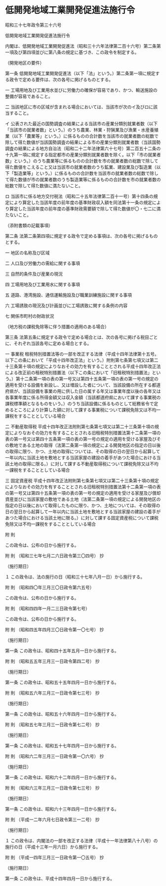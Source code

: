# 低開発地域工業開発促進法施行令

昭和三十七年政令第三十六号

低開発地域工業開発促進法施行令

内閣は、低開発地域工業開発促進法（昭和三十六年法律第二百十六号）第二条第一項及び第四項並びに第八条の規定に基づき、この政令を制定する。

（開発地区の要件）

第一条 低開発地域工業開発促進法（以下「法」という。）第二条第一項に規定する政令で定める要件は、次の各号に掲げるものとする。

一 工場用地及び工業用水並びに労働力の確保が容易であり、かつ、輸送施設の整備が容易であること。

二 当該地区に市の区域が含まれる場合においては、当該市が次のイ及びロに該当すること。

イ 公表された最近の国勢調査の結果による当該市の産業分類別就業者数（以下「当該市の就業者数」という。）のうち農業、林業・狩猟業及び漁業・水産養殖業（以下「農業等」という。）に係るものの合計数を当該市の就業者数の総数で除して得た数値が当該国勢調査の結果による市の産業分類別就業者数（当該国勢調査の結果による地方自治法（昭和二十二年法律第六十七号）第二百五十二条の十九第一項に規定する指定都市の産業分類別就業者数を除く。以下「市の就業者数」という。）のうち農業等に係るものの合計数を市の就業者数の総数で除して得た数値をこえること又は当該市の就業者数のうち鉱業、建設業及び製造業（以下「製造業等」という。）に係るものの合計数を当該市の就業者数の総数で除して得た数値が市の就業者数のうち製造業等に係るものの合計数を市の就業者数の総数で除して得た数値に満たないこと。

ロ 当該市に係る地方交付税法（昭和二十五年法律第二百十一号）第十四条の規定により算定した当該年度の前年度の基準財政収入額を同法第十一条の規定により算定した当該年度の前年度の基準財政需要額で除して得た数値が〇・七二に満たないこと。

（添附書類の記載事項）

第二条 法第二条第四項に規定する政令で定める事項は、次の各号に掲げるものとする。

一 地区の名称及び区域

二 人口及び労働力の需給に関する事項

三 自然的条件及び産業の現況

四 工場用地及び工業用水に関する事項

五 道路、港湾施設、通信運輸施設及び職業訓練施設に関する事項

六 工場誘致の現況及び計画並びに工場誘致に関する条例の内容

七 関係市町村の財政状況

（地方税の課税免除等に伴う措置の適用のある場合）

第三条 法第五条に規定する政令で定める場合とは、次の各号に掲げる税目ごとに、それぞれ当該各号に定める場合とする。

一 事業税 租税特別措置法等の一部を改正する法律（平成十四年法律第十五号。以下この条において「平成十四年改正法」という。）附則第七条第七項又は第二十三条第十項の規定によりなおその効力を有することとされる平成十四年改正法による改正前の租税特別措置法（以下この条において「旧租税特別措置法」という。）第十二条第一項の表の第一号又は第四十五条第一項の表の第一号の規定の適用を受ける設備を新設し、又は増設した者について、当該設備の所在する都道府県が、当該設備を事業の用に供した日の属する年又は事業年度以後の各年又は各事業年度に係る所得金額又は収入金額（当該都道府県において課する事業税の課税標準額となるものをいう。）のうち当該設備に係るものとして総務省令で定めるところにより計算した額に対して課する事業税について課税免除又は不均一課税をすることとしている場合

二 不動産取得税 平成十四年改正法附則第七条第七項又は第二十三条第十項の規定によりなおその効力を有することとされる旧租税特別措置法第十二条第一項の表の第一号又は第四十五条第一項の表の第一号の規定の適用を受ける家屋及びその敷地である土地の取得（法第二条第一項の規定による開発地区の指定の日以後の取得に限り、かつ、土地の取得については、その取得の日の翌日から起算して一年以内に当該土地を敷地とする当該家屋の建設の着手があつた場合における当該土地の取得に限る。）に対して課する不動産取得税について課税免除又は不均一課税をすることとしている場合

三 固定資産税 平成十四年改正法附則第七条第七項又は第二十三条第十項の規定によりなおその効力を有することとされる旧租税特別措置法第十二条第一項の表の第一号又は第四十五条第一項の表の第一号の規定の適用を受ける家屋及び償却資産並びに当該家屋の敷地である土地（法第二条第一項の規定による開発地区の指定の日以後において取得したものに限り、かつ、土地については、その取得の日の翌日から起算して一年以内に当該土地を敷地とする当該家屋の建設の着手があつた場合における当該土地に限る。）に対して課する固定資産税について課税免除又は不均一課税をすることとしている場合

附 則

この政令は、公布の日から施行する。

附 則 （昭和三七年七月二六日政令第三〇四号） 抄

（施行期日）

１ この政令は、法の施行の日（昭和三十七年八月一日）から施行する。

附 則 （昭和四〇年三月三〇日政令第六五号）

この政令は、公布の日から施行する。

附 則 （昭和四四年一月二三日政令第七号）

この政令は、公布の日から施行する。

附 則 （昭和四五年四月三〇日政令第一〇七号） 抄

（施行期日）

第一条 この政令は、昭和四十五年五月一日から施行する。

附 則 （昭和五五年三月三一日政令第四二号） 抄

（施行期日）

第一条 この政令は、昭和五十五年四月一日から施行する。

附 則 （昭和五六年三月三一日政令第七三号） 抄

（施行期日）

第一条 この政令は、昭和五十六年四月一日から施行する。

附 則 （昭和五七年三月三一日政令第七二号） 抄

（施行期日）

第一条 この政令は、昭和五十七年四月一日から施行する。

附 則 （昭和六二年三月三一日政令第一〇六号） 抄

（施行期日）

第一条 この政令は、昭和六十二年四月一日から施行する。

附 則 （昭和六三年三月三一日政令第七三号） 抄

（施行期日）

第一条 この政令は、昭和六十三年四月一日から施行する。

附 則 （平成一二年六月七日政令第三一二号） 抄

（施行期日）

１ この政令は、内閣法の一部を改正する法律（平成十一年法律第八十八号）の施行の日（平成十三年一月六日）から施行する。

附 則 （平成一四年三月三一日政令第一〇五号） 抄

（施行期日）

第一条 この政令は、平成十四年四月一日から施行する。

